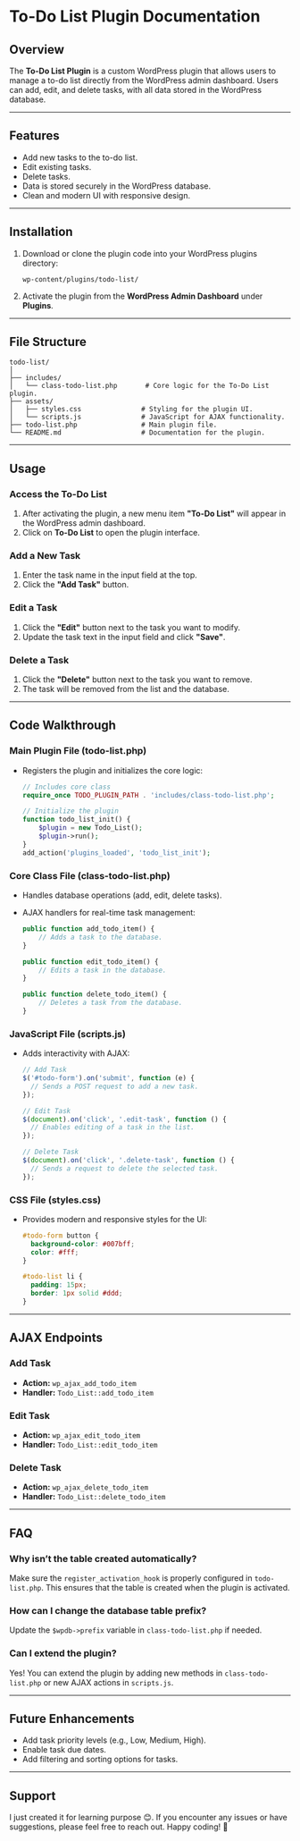 # To-Do List Plugin Documentation

## Overview

The **To-Do List Plugin** is a custom WordPress plugin that allows users to manage a to-do list directly from the WordPress admin dashboard. Users can add, edit, and delete tasks, with all data stored in the WordPress database.

---

## Features

- Add new tasks to the to-do list.
- Edit existing tasks.
- Delete tasks.
- Data is stored securely in the WordPress database.
- Clean and modern UI with responsive design.

---

## Installation

1. Download or clone the plugin code into your WordPress plugins directory:
   ```
   wp-content/plugins/todo-list/
   ```
2. Activate the plugin from the **WordPress Admin Dashboard** under **Plugins**.

---

## File Structure

```
todo-list/
│
├── includes/
│   └── class-todo-list.php       # Core logic for the To-Do List plugin.
├── assets/
│   ├── styles.css               # Styling for the plugin UI.
│   └── scripts.js               # JavaScript for AJAX functionality.
├── todo-list.php                # Main plugin file.
└── README.md                    # Documentation for the plugin.
```

---

## Usage

### **Access the To-Do List**

1. After activating the plugin, a new menu item **"To-Do List"** will appear in the WordPress admin dashboard.
2. Click on **To-Do List** to open the plugin interface.

### **Add a New Task**

1. Enter the task name in the input field at the top.
2. Click the **"Add Task"** button.

### **Edit a Task**

1. Click the **"Edit"** button next to the task you want to modify.
2. Update the task text in the input field and click **"Save"**.

### **Delete a Task**

1. Click the **"Delete"** button next to the task you want to remove.
2. The task will be removed from the list and the database.

---

## Code Walkthrough

### **Main Plugin File (todo-list.php)**

- Registers the plugin and initializes the core logic:

  ```php
  // Includes core class
  require_once TODO_PLUGIN_PATH . 'includes/class-todo-list.php';

  // Initialize the plugin
  function todo_list_init() {
      $plugin = new Todo_List();
      $plugin->run();
  }
  add_action('plugins_loaded', 'todo_list_init');
  ```

### **Core Class File (class-todo-list.php)**

- Handles database operations (add, edit, delete tasks).
- AJAX handlers for real-time task management:

  ```php
  public function add_todo_item() {
      // Adds a task to the database.
  }

  public function edit_todo_item() {
      // Edits a task in the database.
  }

  public function delete_todo_item() {
      // Deletes a task from the database.
  }
  ```

### **JavaScript File (scripts.js)**

- Adds interactivity with AJAX:

  ```javascript
  // Add Task
  $('#todo-form').on('submit', function (e) {
  	// Sends a POST request to add a new task.
  });

  // Edit Task
  $(document).on('click', '.edit-task', function () {
  	// Enables editing of a task in the list.
  });

  // Delete Task
  $(document).on('click', '.delete-task', function () {
  	// Sends a request to delete the selected task.
  });
  ```

### **CSS File (styles.css)**

- Provides modern and responsive styles for the UI:

  ```css
  #todo-form button {
  	background-color: #007bff;
  	color: #fff;
  }

  #todo-list li {
  	padding: 15px;
  	border: 1px solid #ddd;
  }
  ```

---

## AJAX Endpoints

### Add Task

- **Action:** `wp_ajax_add_todo_item`
- **Handler:** `Todo_List::add_todo_item`

### Edit Task

- **Action:** `wp_ajax_edit_todo_item`
- **Handler:** `Todo_List::edit_todo_item`

### Delete Task

- **Action:** `wp_ajax_delete_todo_item`
- **Handler:** `Todo_List::delete_todo_item`

---

## FAQ

### Why isn’t the table created automatically?

Make sure the `register_activation_hook` is properly configured in `todo-list.php`. This ensures that the table is created when the plugin is activated.

### How can I change the database table prefix?

Update the `$wpdb->prefix` variable in `class-todo-list.php` if needed.

### Can I extend the plugin?

Yes! You can extend the plugin by adding new methods in `class-todo-list.php` or new AJAX actions in `scripts.js`.

---

## Future Enhancements

- Add task priority levels (e.g., Low, Medium, High).
- Enable task due dates.
- Add filtering and sorting options for tasks.

---

## Support

I just created it for learning purpose 😊.
If you encounter any issues or have suggestions, please feel free to reach out. Happy coding! 🎉
